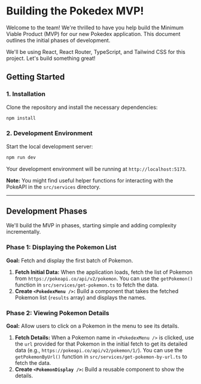 # Building the Pokedex MVP!

Welcome to the team! We're thrilled to have you help build the Minimum Viable Product (MVP) for our new Pokedex application. This document outlines the initial phases of development.

We'll be using React, React Router, TypeScript, and Tailwind CSS for this project. Let's build something great!

## Getting Started

### 1. Installation

Clone the repository and install the necessary dependencies:

```bash
npm install
```

### 2. Development Environment

Start the local development server:

```bash
npm run dev
```

Your development environment will be running at `http://localhost:5173`.

**Note:** You might find useful helper functions for interacting with the PokeAPI in the `src/services` directory.

---

## Development Phases

We'll build the MVP in phases, starting simple and adding complexity incrementally.

### Phase 1: Displaying the Pokemon List

**Goal:** Fetch and display the first batch of Pokemon.

1.  **Fetch Initial Data:** When the application loads, fetch the list of Pokemon from `https://pokeapi.co/api/v2/pokemon`. You can use the `getPokemon()` function in `src/services/get-pokemon.ts` to fetch the data.
2.  **Create `<PokedexMenu />`:** Build a component that takes the fetched Pokemon list (`results` array) and displays the names.

### Phase 2: Viewing Pokemon Details

**Goal:** Allow users to click on a Pokemon in the menu to see its details.

1.  **Fetch Details:** When a Pokemon name in `<PokedexMenu />` is clicked, use the `url` provided for that Pokemon in the initial fetch to get its detailed data (e.g., `https://pokeapi.co/api/v2/pokemon/1/`). You can use the `getPokemonByUrl()` function in `src/services/get-pokemon-by-url.ts` to fetch the data.
2.  **Create `<PokemonDisplay />`:** Build a reusable component to show the details.
